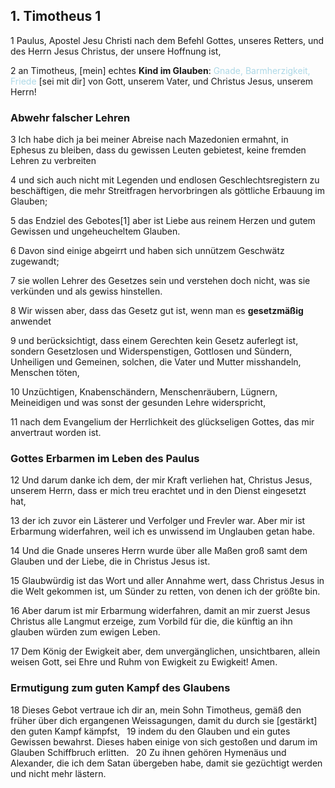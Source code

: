 <style>
blue {
  color: lightblue;
}

red {
  color: red;
}

green {
  color: lightgreen;
}
</style>




## 1. Timotheus 1

1 Paulus, Apostel Jesu Christi nach dem Befehl Gottes, unseres Retters, und des Herrn Jesus Christus, der unsere Hoffnung ist,  

2 an Timotheus, [mein] echtes **Kind im Glauben**: <blue>Gnade, Barmherzigkeit, Friede</blue> [sei mit dir] von Gott, unserem Vater, und Christus Jesus, unserem Herrn!  

### Abwehr falscher Lehren  
3 Ich habe dich ja bei meiner Abreise nach Mazedonien ermahnt, in Ephesus zu bleiben, dass du gewissen Leuten gebietest, keine fremden Lehren zu verbreiten  

4 und sich auch nicht mit Legenden und endlosen Geschlechtsregistern zu beschäftigen, die mehr Streitfragen hervorbringen als göttliche Erbauung im Glauben;  

5 das Endziel des Gebotes[1] aber ist Liebe aus reinem Herzen und gutem Gewissen und ungeheucheltem Glauben.  

6 Davon sind einige abgeirrt und haben sich unnützem Geschwätz zugewandt;  

7 sie wollen Lehrer des Gesetzes sein und verstehen doch nicht, was sie verkünden und als gewiss hinstellen.  

8 Wir wissen aber, dass das Gesetz gut ist, wenn man es **gesetzmäßig** anwendet  

9 und berücksichtigt, dass einem Gerechten kein Gesetz auferlegt ist, sondern Gesetzlosen und Widerspenstigen, Gottlosen und Sündern, Unheiligen und Gemeinen, solchen, die Vater und Mutter misshandeln, Menschen töten,  

10 Unzüchtigen, Knabenschändern, Menschenräubern, Lügnern, Meineidigen und was sonst der gesunden Lehre widerspricht,  

11 nach dem Evangelium der Herrlichkeit des glückseligen Gottes, das mir anvertraut worden ist.  


### Gottes Erbarmen im Leben des Paulus
12 Und darum danke ich dem, der mir Kraft verliehen hat, Christus Jesus, unserem Herrn, dass er mich treu erachtet und in den Dienst eingesetzt hat,  

13 der ich zuvor ein Lästerer und Verfolger und Frevler war. Aber mir ist Erbarmung widerfahren, weil ich es unwissend im Unglauben getan habe.  

14 Und die Gnade unseres Herrn wurde über alle Maßen groß samt dem Glauben und der Liebe, die in Christus Jesus ist.  

15 Glaubwürdig ist das Wort und aller Annahme wert, dass Christus Jesus in die Welt gekommen ist, um Sünder zu retten, von denen ich der größte bin.  

16 Aber darum ist mir Erbarmung widerfahren, damit an mir zuerst Jesus Christus alle Langmut erzeige, zum Vorbild für die, die künftig an ihn glauben würden zum ewigen Leben.  

17 Dem König der Ewigkeit aber, dem unvergänglichen, unsichtbaren, allein weisen Gott, sei Ehre und Ruhm von Ewigkeit zu Ewigkeit! Amen.  


### Ermutigung zum guten Kampf des Glaubens
18 Dieses Gebot vertraue ich dir an, mein Sohn Timotheus, gemäß den früher über dich ergangenen Weissagungen, damit du durch sie [gestärkt] den guten Kampf kämpfst,  
19 indem du den Glauben und ein gutes Gewissen bewahrst. Dieses haben einige von sich gestoßen und darum im Glauben Schiffbruch erlitten.  
20 Zu ihnen gehören Hymenäus und Alexander, die ich dem Satan übergeben habe, damit sie gezüchtigt werden und nicht mehr lästern.  
